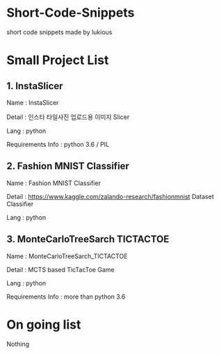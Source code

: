 # Short-Code-Snippets
short code snippets made by lukious

# Small Project List

## 1. InstaSlicer
Name : InstaSlicer

Detail : 인스타 타일사진 업로드용 이미지 Slicer

Lang : python

Requirements Info : python 3.6 / PIL

## 2. Fashion MNIST Classifier 
Name : Fashion MNIST Classifier

Detail : https://www.kaggle.com/zalando-research/fashionmnist Dataset Classifier

Lang : python

## 3. MonteCarloTreeSarch TICTACTOE
Name : MonteCarloTreeSarch_TICTACTOE

Detail : MCTS based TicTacToe Game

Lang : python

Requirements Info : more than python 3.6

# On going list
Nothing

